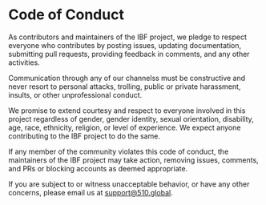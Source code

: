 # Code of Conduct

As contributors and maintainers of the IBF project, we pledge to respect
everyone who contributes by posting issues, updating documentation, submitting
pull requests, providing feedback in comments, and any other activities.

Communication through any of our channelss must be constructive and never resort
to personal attacks, trolling, public or private harassment, insults, or other
unprofessional conduct.

We promise to extend courtesy and respect to everyone involved in this project
regardless of gender, gender identity, sexual orientation, disability, age,
race, ethnicity, religion, or level of experience. We expect anyone contributing
to the IBF project to do the same.

If any member of the community violates this code of conduct, the maintainers of
the IBF project may take action, removing issues, comments, and PRs or blocking
accounts as deemed appropriate.

If you are subject to or witness unacceptable behavior, or have any other
concerns, please email us at [support@510.global](mailto:support@510.global).
